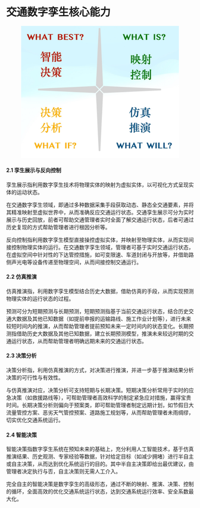 # 交通数字孪生核心能力

<figure><img src="../.gitbook/assets/can.jpg" alt=""><figcaption></figcaption></figure>

#### 2.1 孪生展示与反向控制

孪生展示指利用数字孪生技术将物理实体的映射为虚拟实体，以可视化方式呈现实体的运动状态。

在交通数字孪生领域，即通过多种数据采集手段获取动态、静态全交通要素，并将其精准映射至虚拟世界中，从而准确反应交通运行状态。交通孪生展示可分为实时展示与历史回放，前者可帮助交通管理者实时全面了解交通运行状态，后者可通过历史复现的方式帮助管理者进行根因分析等。

反向控制指利用数字孪生模型直接操控虚拟实体，并映射至物理实体，从而实现间接控制物理实体的运行。在交通数字孪生领域，管理者可基于实时交通运行状态，在虚拟空间中针对性的下达管控措施，如可变限速、车道封闭与开放等，并借助路侧声光电等设备传递至物理空间，从而间接控制交通运行。

#### 2.2 仿真推演

仿真推演指，利用数字孪生模型结合历史大数据，借助仿真的手段，从而实现预测物理实体的运行状态的过程。

预测可分为短期预测与长期预测，短期预测指基于当前交通运行状态，结合历史交通大数据及其他已知数据（如提前申报的运输路线、施工作业计划等），进行未来较短时间内的推演，从而帮助管理者提前预知未来一定时间内的状态变化。长期预测指借助历史大数据及其他已知数据，建立长期预测模型，推演未来较远时期的交通运行状态，从而帮助管理者明确远期未来的交通运行状态。

#### 2.3 决策分析

决策分析指，利用仿真推演的方式，对决策进行推演，并进一步基于推演结果分析决策的可行性与有效性。

与仿真推演对应，决策分析可支持短期与长期决策。短期决策分析常用于实时的应急决策（如救援路线等），可帮助管理者高效科学的制定紧急应对措施，赢得宝贵时间。长期决策分析则偏向于预案类，即可帮助管理者制定远期计划，如节假日大流量管控方案、恶劣天气管控预案、道路施工规划等，从而帮助管理者未雨绸缪，切实优化交通系统运行。

#### 2.4 智能决策

智能决策指数字孪生系统在预知未来的基础上，充分利用人工智能技术，基于仿真推演结果、历史观测、专家经验等数据，针对给定目标（如减少拥堵）进行半自主或自主决策，从而达到优化系统运行的目的。其中半自主决策即给出最优建议，由管理者决定执行与否，自主决策则无需人工介入。

完全自主的智能决策是数字孪生的高级形态，通过不断的映射、推演、决策、控制的循环，全面高效的优化交通系统运行状态，达到交通系统运行效率、安全系数最大化。
